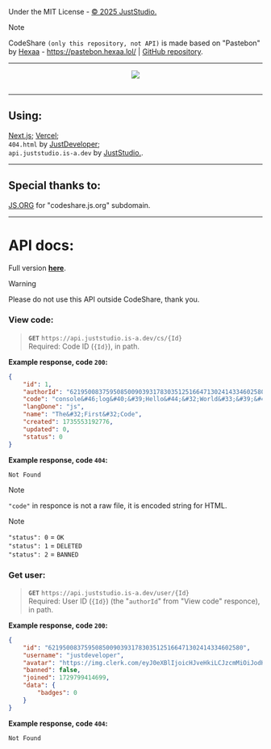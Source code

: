 Under the MIT License - <a href="https://github.com/JustStudio7/CodeShare/blob/main/LICENSE">© 2025 JustStudio.</a><br/>
> [!NOTE]
> CodeShare `(only this repository, not API)` is made based on "Pastebon" by [Hexaa](https://github.com/hexaaagon) - https://pastebon.hexaa.lol/ | [GitHub repository](https://github.com/hexaaagon/pastebon).<br/>

-------------

<a href="https://codeshare.js.org/">
        <div align="center">
                <picture>
                        <source media="(prefers-color-scheme: dark)" srcset="https://socialify.git.ci/JustStudio7/CodeShare/image?custom_description=https%3A%2F%2Fcodeshare.js.org%2F&description=1&font=Jost&forks=1&issues=1&language=1&logo=https%3A%2F%2Fimg.juststudio.is-a.dev%2Fcs%2Flogo.png&name=1&pattern=Transparent&stargazers=1&theme=Auto"/>
                        <img src="https://socialify.git.ci/JustStudio7/CodeShare/image?custom_description=https%3A%2F%2Fcodeshare.js.org%2F&description=1&font=Jost&forks=1&issues=1&language=1&logo=https%3A%2F%2Fimg.juststudio.is-a.dev%2Fcs%2Flogo.png&name=1&pattern=Transparent&stargazers=1&theme=Auto"/>
                </picture>
                <br/>
                <br/>
        </div>
</a>

-------------
## Using:
[Next.js](https://nextjs.org/); [Vercel](https://vercel.com/);<br/>
`404.html` by <a href="https://justdeveloper.is-a.dev/">JustDeveloper</a>;<br/>
`api.juststudio.is-a.dev` by <a href="https://juststudio.is-a.dev/" title="JustStudio. - a System Development Studio">JustStudio.</a>.

-------------
## Special thanks to:
<a href="https://js.org/" title="JS.ORG - the JavaScript organization">JS.ORG</a> for "codeshare.js.org" subdomain.

-------------
# API docs:
Full version <a href="https://codeshare.js.org/docs/api-route" title="Docs - API Routes | CodeShare">**here**</a>.

> [!WARNING]
> Please do not use this API outside CodeShare, thank you.

### View code:
> **`GET`** `https://api.juststudio.is-a.dev/cs/{Id}`<br/>
> Required: Code ID (`{Id}`), in path.<br/>

**Example response, code `200`:**
```json
{
    "id": 1,
    "authorId": "621950083759508500903931783035125166471302414334602580",
    "code": "console&#46;log&#40;&#39;Hello&#44;&#32;World&#33;&#39;&#41;",
    "langDone": "js",
    "name": "The&#32;First&#32;Code",
    "created": 1735553192776,
    "updated": 0,
    "status": 0
}
```
**Example response, code `404`:**
```
Not Found
```
> [!NOTE]
> `"code"` in responce is not a raw file, it is encoded string for HTML.

> [!NOTE]
> `"status": 0` = `OK`<br/>
> `"status": 1` = `DELETED`<br/>
> `"status": 2` = `BANNED`

### Get user:
> **`GET`** `https://api.juststudio.is-a.dev/user/{Id}`<br/>
> Required: User ID (`{Id}`) (the "`authorId`" from "View code" responce), in path.<br/>

**Example response, code `200`:**
```json
{
    "id": "621950083759508500903931783035125166471302414334602580",
    "username": "justdeveloper",
    "avatar": "https://img.clerk.com/eyJ0eXBlIjoicHJveHkiLCJzcmMiOiJodHRwczovL2ltYWdlcy5jbGVyay5kZXYvb2F1dGhfZGlzY29yZC9pbWdfMm50amxFZXZ3clhIdXAwUUVPeFlpU3QwWTdwIn0",
    "banned": false,
    "joined": 1729799414699,
    "data": {
        "badges": 0
    }
}
```
**Example response, code `404`:**
```
Not Found
```
